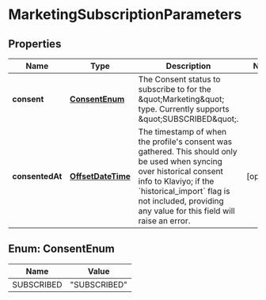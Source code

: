 # MarketingSubscriptionParameters

## Properties
Name | Type | Description | Notes
------------ | ------------- | ------------- | -------------
**consent** | [**ConsentEnum**](#ConsentEnum) | The Consent status to subscribe to for the \&quot;Marketing\&quot; type. Currently supports \&quot;SUBSCRIBED\&quot;. | 
**consentedAt** | [**OffsetDateTime**](OffsetDateTime.md) | The timestamp of when the profile&#x27;s consent was gathered. This should only be used when syncing over historical consent info to Klaviyo; if the &#x60;historical_import&#x60; flag is not included, providing any value for this field will raise an error. |  [optional]

<a name="ConsentEnum"></a>
## Enum: ConsentEnum
Name | Value
---- | -----
SUBSCRIBED | &quot;SUBSCRIBED&quot;
